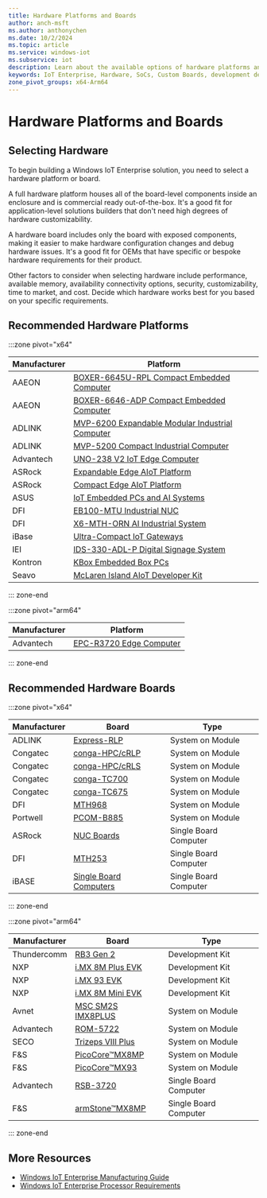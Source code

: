 ```yaml
---
title: Hardware Platforms and Boards
author: anch-msft
ms.author: anthonychen
ms.date: 10/2/2024
ms.topic: article
ms.service: windows-iot
ms.subservice: iot
description: Learn about the available options of hardware platforms and boards for building Windows IoT devices
keywords: IoT Enterprise, Hardware, SoCs, Custom Boards, development devices, boards, SOC, SOM, system on chips, Windows IoT
zone_pivot_groups: x64-Arm64
---
```


# Hardware Platforms and Boards

## Selecting Hardware

To begin building a Windows IoT Enterprise solution, you need to select a hardware platform or board.

A full hardware platform houses all of the board-level components inside an enclosure and is commercial ready out-of-the-box. It's a good fit for application-level solutions builders that don't need high degrees of hardware customizability.

A hardware board includes only the board with exposed components, making it easier to make hardware configuration changes and debug hardware issues. It's a good fit for OEMs that have specific or bespoke hardware requirements for their product.

Other factors to consider when selecting hardware include performance, available memory, availability connectivity options, security, customizability, time to market, and cost. Decide which hardware works best for you based on your specific requirements.

## Recommended Hardware Platforms

:::zone pivot="x64"

| Manufacturer | Platform |
| ------ | -------------- |
| AAEON | [BOXER-6645U-RPL Compact Embedded Computer](https://www.aaeon.com/en/p/compact-fanless-box-6645u-rpl) |
| AAEON | [BOXER-6646-ADP Compact Embedded Computer](https://www.aaeon.com/en/p/compact-fanless-box-pc-solutions-boxer-6646-adp) |
| ADLINK | [MVP-6200 Expandable Modular Industrial Computer](https://www.adlinktech.com/Products/Industrial_PCs_Fanless_Embedded_PCs/ExpandableFanlessEmbeddedComputers/MVP-6200_Series?lang=en) |
| ADLINK | [MVP-5200 Compact Industrial Computer](https://www.adlinktech.com/Products/Industrial_PCs_Fanless_Embedded_PCs/IntegratedFanlessEmbeddedComputers/MVP-5200_Series?lang=en) |
| Advantech | [UNO-238 V2 IoT Edge Computer](https://www.advantech.com/en-us/products/9a0cc561-8fc2-4e22-969c-9df90a3952b5/uno-238-v2/mod_77575fa5-5252-41a8-9f0d-5ef789890faf) |
| ASRock | [Expandable Edge AIoT Platform](https://www.asrockind.com/en-gb/expandable-edge-aiot-platform) |
| ASRock | [Compact Edge AIoT Platform](https://www.asrockind.com/en-gb/compact-edge-aiot-platform) |
| ASUS | [IoT Embedded PCs and AI Systems](https://iot.asus.com/embedded-computers-edge-ai-systems/all-series/filter?Series=Fanless-Embedded-Computers,Embedded-Computers&Spec=86) |
| DFI | [EB100-MTU Industrial NUC](https://www.dfi.com/product/index/1681) |
| DFI | [X6-MTH-ORN AI Industrial System](https://www.dfi.com/product/index/1673) |
| iBase | [Ultra-Compact IoT Gateways](https://www.ibase.com.tw/en/product/category/Intelligent_System/Edge_Computing_Wide_Temperature_System) |
| IEI | [IDS-330-ADL-P Digital Signage System](https://www.ieiworld.com/en/product/model.php?II=942) |
| Kontron | [KBox Embedded Box PCs](https://www.kontron.com/en/products/energy/embedded-box-pc/c139294) |
| Seavo | [McLaren Island AIoT Developer Kit](https://www.seavo.com/en/products/products-info_itemid_561.html) |

::: zone-end

:::zone pivot="arm64"

| Manufacturer | Platform |
| ------ | -------------- |
| Advantech | [EPC-R3720 Edge Computer](https://www.advantech.com/en/products/880a61e5-3fed-41f3-bf53-8be2410c0f19/epc-r3720/mod_fde326be-b36e-4044-ba9a-28c4c49a25c6) |

::: zone-end

## Recommended Hardware Boards

:::zone pivot="x64"

| Manufacturer | Board | Type |
| ------ | -------------- | ----- |
| ADLINK | [Express-RLP](https://www.adlinktech.com/Products/Computer_on_Modules/COMExpressType6/Express-RLP?lang=en) | System on Module |
| Congatec | [conga-HPC/cRLP](https://www.congatec.com/en/products/com-hpc/conga-hpccrlp/) | System on Module |
| Congatec | [conga-HPC/cRLS](https://www.congatec.com/en/products/com-hpc/conga-hpccrls/) | System on Module |
| Congatec | [conga-TC700](https://www.congatec.com/en/products/com-express-type-6/conga-tc700/) | System on Module |
| Congatec | [conga-TC675](https://www.congatec.com/en/products/com-express-type-6/conga-tc675/) | System on Module |
| DFI | [MTH968](https://www.dfi.com/product/index/1652 )| System on Module |
| Portwell | [PCOM-B885](https://portwell.com/products/detail.php?CUSTCHAR1=PCOM-B885) | System on Module |
| ASRock | [NUC Boards](https://www.asrockind.com/en-gb/nuc) | Single Board Computer |
| DFI | [MTH253](https://www.dfi.com/product/index/1679) | Single Board Computer |
| iBASE | [Single Board Computers](https://www.ibase.com.tw/en/product/category/Embedded_Computing/Single_Board_Computer/x86_based_3_5_Single_Board_Computer) | Single Board Computer |

::: zone-end

:::zone pivot="arm64"

| Manufacturer | Board | Type |
| ------ | -------------- | ----- |
| Thundercomm | [ RB3 Gen 2](https://www.thundercomm.com/product/qualcomm-rb3-gen-2/) | Development Kit |
| NXP | [i.MX 8M Plus EVK](https://www.nxp.com/design/development-boards/i-mx-evaluation-and-development-boards/evaluation-kit-for-the-i-mx-8m-plus-applications-processor:8MPLUSLPD4-EVK) | Development Kit |
| NXP | [i.MX 93 EVK](https://www.nxp.com/products/processors-and-microcontrollers/arm-processors/i-mx-applications-processors/i-mx-9-processors/i-mx-93-applications-processor-family-arm-cortex-a55-ml-acceleration-power-efficient-mpu:i.MX93) | Development Kit |
| NXP | [i.MX 8M Mini EVK](https://www.nxp.com/design/development-boards/i-mx-evaluation-and-development-boards/evaluation-kit-for-the-i-mx-8m-mini-applications-processor:8MMINILPD4-EVK) | Development Kit |
| Avnet | [MSC SM2S IMX8PLUS](https://embedded.avnet.com/product/msc-sm2s-imx8plus/) | System on Module |
| Advantech | [ROM-5722](https://www.advantech.com/en/products/computer-on-module/rom-5722/mod_11aa0c77-868e-4014-8151-ac7a7a1c5c1b) | System on Module |
| SECO | [Trizeps VIII Plus](https://edge.seco.com/usa/trizeps-viii-plus.html) | System on Module |
| F&S | [PicoCore&trade;MX8MP](https://www.fs-net.de/en/embedded-modules/computer-on-module-picocore/picocoremx8mp-nxp-imx8m-plus-cpu/) | System on Module |
| F&S | [PicoCore&trade;MX93](https://www.fs-net.de/en/embedded-modules/computer-on-module-picocore/picocoremx93-with-nxp-imx93-cpu/) | System on Module |
| Advantech | [RSB-3720](https://www.advantech.com/en/products/single_board_computer/rsb-3720/mod_d2f1b0bc-650b-449a-8ef7-b65ce4f69949) | Single Board Computer |
| F&S | [armStone&trade;MX8MP](https://www.fs-net.de/en/embedded-modules/single-board-computer-armstone/armstonemx8mp/) | Single Board Computer |

::: zone-end

## More Resources

* [Windows IoT Enterprise Manufacturing Guide](../Commercialization/Manufacturing-Guide.md)
* [Windows IoT Enterprise Processor Requirements](./Processor_Requirements.md)
